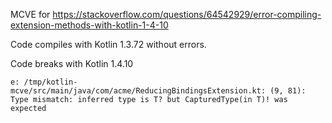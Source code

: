 MCVE for https://stackoverflow.com/questions/64542929/error-compiling-extension-methods-with-kotlin-1-4-10

Code compiles with Kotlin 1.3.72 without errors.

Code breaks with Kotlin 1.4.10

```
e: /tmp/kotlin-mcve/src/main/java/com/acme/ReducingBindingsExtension.kt: (9, 81): Type mismatch: inferred type is T? but CapturedType(in T)! was expected
```

